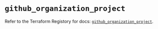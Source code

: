 # `github_organization_project`

Refer to the Terraform Registory for docs: [`github_organization_project`](https://registry.terraform.io/providers/integrations/github/5.37.0/docs/resources/organization_project).
